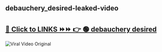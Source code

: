 
 ## debauchery_desired-leaked-video 

# <h2><a href="https://clipsfans.com/debauchery_desired&ref=git">🔗 Click to LINKS ⏩⏩ 👉 🟢 debauchery desired </a></h2>

<a href="https://clipsfans.com/debauchery_desired&ref=git" rel="nofollow" data-target="animated-image.originalLink"><img src="https://i.ibb.co.com/xMMVF88/686577567.gif" alt="Viral Video Original" style="max-width: 100%; display: inline-block;" data-target="animated-image.originalImage"></a>
